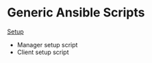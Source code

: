 # Generic Ansible Scripts

[Setup](setup/ANSIBLE_SETUP.md)

- Manager setup script
- Client setup script
